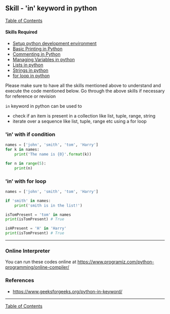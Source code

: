 ## Skill - 'in' keyword in python
[Table of Contents](https://nagasudhir.blogspot.com/2020/04/taming-python-table-of-contents.html)

#### Skills Required
* [Setup python development environment](https://nagasudhir.blogspot.com/2020/04/setup-python-development-environment_14.html)
* [Basic Printing in Python](https://nagasudhir.blogspot.com/2020/04/basic-printing-in-python.html)
* [Commenting in Python](https://nagasudhir.blogspot.com/2020/04/comments-in-python.html)
* [Managing Variables in python](https://nagasudhir.blogspot.com/2020/04/managing-variables-in-python.html)
* [Lists in python](https://nagasudhir.blogspot.com/2020/04/lists-in-python.html)
* [Strings in python](https://nagasudhir.blogspot.com/2020/04/strings-in-python.html)
* [for loop in python](https://nagasudhir.blogspot.com/2020/05/for-loop-in-python.html)

Please make sure to have all the skills mentioned above to understand and execute the code mentioned below. Go through the above skills if necessary for reference or revision

`in` keyword in python can be used to 
* check if an item is present in a collection like list, tuple, range, string
* iterate over a sequence like list, tuple, range etc using a for loop

### 'in' with if condition
```python
names = ['john', 'smith', 'tom', 'Harry']
for k in names:
	print('The name is {0}'.format(k))

for n in range(5):
	print(n)
```

### 'in' with for loop
```python
names = ['john', 'smith', 'tom', 'Harry']

if 'smith' in names:
	print('smith is in the list!')

isTomPresent = 'tom' in names
print(isTomPresent) # True

isHPresent = 'H' in 'Harry'
print(isTomPresent) # True
```


<hr/>

### Online Interpreter
You can run these codes online at https://www.programiz.com/python-programming/online-compiler/

### References
* https://www.geeksforgeeks.org/python-in-keyword/

<hr/>

[Table of Contents](https://nagasudhir.blogspot.com/2020/04/taming-python-table-of-contents.html)


<!--stackedit_data:
eyJoaXN0b3J5IjpbLTEzMzM3ODY5ODgsMTExMTU4MDk4MSwxNT
cyMjczNzk2XX0=
-->